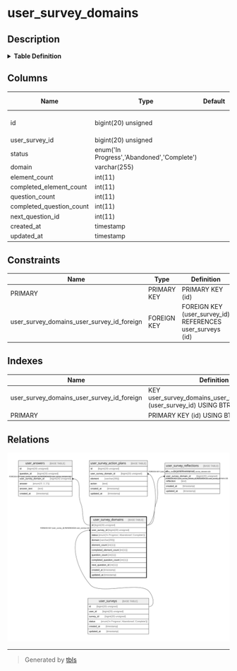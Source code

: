 # user_survey_domains

## Description

<details>
<summary><strong>Table Definition</strong></summary>

```sql
CREATE TABLE `user_survey_domains` (
  `id` bigint(20) unsigned NOT NULL AUTO_INCREMENT,
  `user_survey_id` bigint(20) unsigned NOT NULL,
  `status` enum('In Progress','Abandoned','Complete') COLLATE utf8mb4_unicode_ci NOT NULL,
  `domain` varchar(255) COLLATE utf8mb4_unicode_ci NOT NULL,
  `element_count` int(11) NOT NULL,
  `completed_element_count` int(11) NOT NULL,
  `question_count` int(11) NOT NULL,
  `completed_question_count` int(11) NOT NULL,
  `next_question_id` int(11) DEFAULT NULL,
  `created_at` timestamp NULL DEFAULT NULL,
  `updated_at` timestamp NULL DEFAULT NULL,
  PRIMARY KEY (`id`),
  KEY `user_survey_domains_user_survey_id_foreign` (`user_survey_id`),
  CONSTRAINT `user_survey_domains_user_survey_id_foreign` FOREIGN KEY (`user_survey_id`) REFERENCES `user_surveys` (`id`) ON DELETE CASCADE
) ENGINE=InnoDB AUTO_INCREMENT=[Redacted by tbls] DEFAULT CHARSET=utf8mb4 COLLATE=utf8mb4_unicode_ci
```

</details>

## Columns

| Name | Type | Default | Nullable | Extra Definition | Children | Parents | Comment |
| ---- | ---- | ------- | -------- | ---------------- | -------- | ------- | ------- |
| id | bigint(20) unsigned |  | false | auto_increment | [user_answers](user_answers.md) [user_survey_action_plans](user_survey_action_plans.md) [user_survey_reflections](user_survey_reflections.md) |  |  |
| user_survey_id | bigint(20) unsigned |  | false |  |  | [user_surveys](user_surveys.md) |  |
| status | enum('In Progress','Abandoned','Complete') |  | false |  |  |  |  |
| domain | varchar(255) |  | false |  |  |  |  |
| element_count | int(11) |  | false |  |  |  |  |
| completed_element_count | int(11) |  | false |  |  |  |  |
| question_count | int(11) |  | false |  |  |  |  |
| completed_question_count | int(11) |  | false |  |  |  |  |
| next_question_id | int(11) |  | true |  |  |  |  |
| created_at | timestamp |  | true |  |  |  |  |
| updated_at | timestamp |  | true |  |  |  |  |

## Constraints

| Name | Type | Definition |
| ---- | ---- | ---------- |
| PRIMARY | PRIMARY KEY | PRIMARY KEY (id) |
| user_survey_domains_user_survey_id_foreign | FOREIGN KEY | FOREIGN KEY (user_survey_id) REFERENCES user_surveys (id) |

## Indexes

| Name | Definition |
| ---- | ---------- |
| user_survey_domains_user_survey_id_foreign | KEY user_survey_domains_user_survey_id_foreign (user_survey_id) USING BTREE |
| PRIMARY | PRIMARY KEY (id) USING BTREE |

## Relations

![er](user_survey_domains.svg)

---

> Generated by [tbls](https://github.com/k1LoW/tbls)
